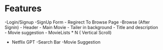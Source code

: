 # Features
-Login/Signup
    -SignUp Form
    - Regirect To Browse Page
-Browse (After Signin)
    - Header
    - Main Movie
    - Tailer in background
    - Title and description
    - Movie suggestion
    - MovieLists * N ( Vertical Scroll)

- Netflix GPT
    -Search Bar
    -Movie Suggestion
